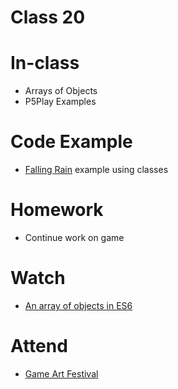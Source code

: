 # Class 20

# In-class
* Arrays of Objects
* P5Play Examples

# Code Example
* [Falling Rain](http://alpha.editor.p5js.org/2sman/sketches/HyAwWDbkG) example using classes

# Homework
* Continue work on game

# Watch
* [An array of objects in ES6](https://www.youtube.com/watch?v=fBqaA7zRO58)

# Attend
* [Game Art Festival](http://festival.games.ucla.edu)

